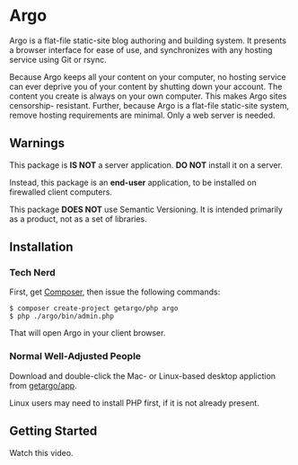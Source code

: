 # Argo

Argo is a flat-file static-site blog authoring and building system. It presents
a browser interface for ease of use, and synchronizes with any hosting service
using Git or rsync.

Because Argo keeps all your content on your computer, no hosting service can
ever deprive you of your content by shutting down your account. The content you
create is always on your own computer. This makes Argo sites censorship-
resistant. Further, because Argo is a flat-file static-site system, remove
hosting requirements are minimal. Only a web server is needed.

## Warnings

This package is **IS NOT** a server application. **DO NOT** install
it on a server.

Instead, this package is an **end-user** application, to be installed on
firewalled client computers.

This package **DOES NOT** use Semantic Versioning. It is intended primarily as a
product, not as a set of libraries.

## Installation

### Tech Nerd

First,  get [Composer](https://getcomposer.org), then issue
the following commands:

```
$ composer create-project getargo/php argo
$ php ./argo/bin/admin.php
```

That will open Argo in your client browser.

### Normal Well-Adjusted People

Download and double-click the Mac- or Linux-based desktop appliction from
[getargo/app](https://github.com/getargo/app).

Linux users may need to install PHP first, if it is not already present.

## Getting Started

Watch this video.
